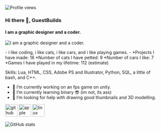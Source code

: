 ![Profile views](https://gpvc.arturio.dev/guestbuilds)  
### Hi there 👋, GuestBuilds
#### I am a graphic designer and a coder.
![I am a graphic designer and a coder.](https://images.pexels.com/photos/8060364/pexels-photo-8060364.jpeg?cs=srgb&dl=pexels-supreet-8060364.jpg&fm=jpg)

*-*
i like coding, i like cats, i like cars, and i like playing games.
*-*
*Projects I have made: 16
*Number of cats I have petted: 9
*Number of cars I like: 7
*Games I have played in my lifetime: 112 (estimate)

Skills: Lua, HTML, CSS, Adobe PS and Illustrator, Python, SQL, a little of bash, and C++.

- 🔭 I’m currently working on an fps game on unity. 
- 🌱 I’m currently learning binary :sunglasses: (im not, its ass) 
- 🤔 I’m looking for help with drawing good thumbnails and 3D modelling. 


[<img src='https://cdn.jsdelivr.net/npm/simple-icons@3.0.1/icons/github.svg' alt='github' height='40'>](https://github.com/guestbuilds)  [<img src='https://cdn.jsdelivr.net/npm/simple-icons@3.0.1/icons/apple.svg' alt='apple' height='40'>](https://discussions.apple.com/profile/GuestBuilds/participation)  [<img src='https://cdn.jsdelivr.net/npm/simple-icons@3.0.1/icons/linux.svg' alt='linux' height='40'>](www.linux.org)  

![GitHub stats](https://github-readme-stats.vercel.app/api?username=guestbuilds&show_icons=true)  



<!--
ideas by github, thank you github:

- 🔭 I’m currently working on ...
- 🌱 I’m currently learning ...
- 👯 I’m looking to collaborate on ...
- 🤔 I’m looking for help with ...
- 💬 Ask me about ...
- 📫 How to reach me: ...
- 😄 Pronouns: ...
- ⚡ Fun fact: ...
-->
